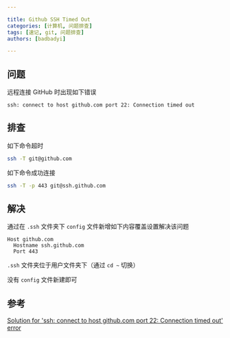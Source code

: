 ```yaml
---

title: Github SSH Timed Out
categories: [计算机, 问题排查]
tags: [速记, git, 问题排查]
authors: [badbadyi]

---
```


## 问题

远程连接 GitHub 时出现如下错误

```
ssh: connect to host github.com port 22: Connection timed out
```

## 排查

如下命令超时

```sh
ssh -T git@github.com
```

如下命令成功连接

```sh
ssh -T -p 443 git@ssh.github.com
```

## 解决

通过在 `.ssh` 文件夹下 `config` 文件新增如下内容覆盖设置解决该问题

```
Host github.com
  Hostname ssh.github.com
  Port 443
```

`.ssh` 文件夹位于用户文件夹下（通过 `cd ~` 切换）

没有 `config` 文件新建即可

## 参考

[Solution for 'ssh: connect to host github.com port 22: Connection timed out' error](https://gist.github.com/Tamal/1cc77f88ef3e900aeae65f0e5e504794)
